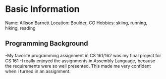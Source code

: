 # Basic Information
Name: Allison Barnett
Location: Boulder, CO
Hobbies: skiing, running, hiking, reading

## Programming Background
-My favorite programming assignment in CS 161/162 was my final project for CS 161
-I really enjoyed the assignments in Assembly Language, because the requirements were so well presented. This made me very confident when I turned in an assignment. 
